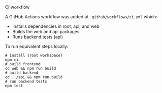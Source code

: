 CI workflow

A GitHub Actions workflow was added at `.github/workflows/ci.yml` which:

- Installs dependencies in root, api, and web
- Builds the web and api packages
- Runs backend tests (api)

To run equivalent steps locally:

```
# install (root workspace)
npm ci
# build frontend
cd web && npm run build
# build backend
cd ../api && npm run build
# run backend tests
npm test
```
